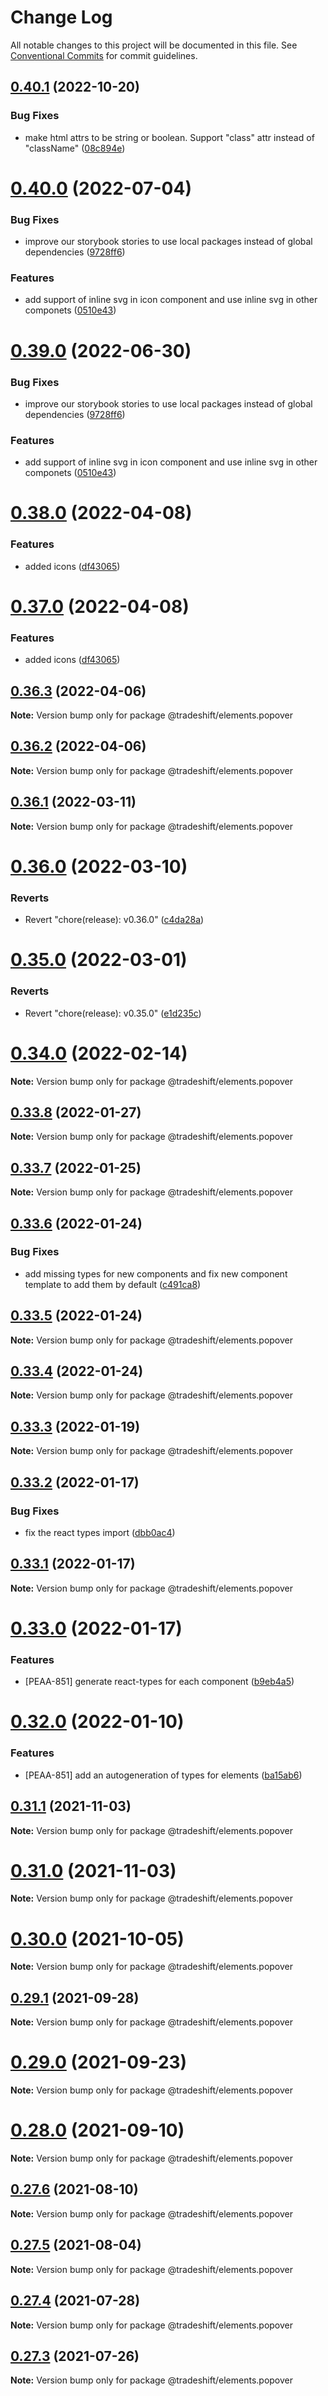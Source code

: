 # Change Log

All notable changes to this project will be documented in this file. See [Conventional Commits](https://conventionalcommits.org) for commit guidelines.

## [0.40.1](https://github.com/Tradeshift/elements/compare/v0.40.0...v0.40.1) (2022-10-20)

### Bug Fixes

- make html attrs to be string or boolean. Support "class" attr instead of "className" ([08c894e](https://github.com/Tradeshift/elements/commit/08c894e282a031e7d20ad6fcb2496dbbf3ff7056))

# [0.40.0](https://github.com/Tradeshift/elements/compare/v0.38.0...v0.40.0) (2022-07-04)

### Bug Fixes

- improve our storybook stories to use local packages instead of global dependencies ([9728ff6](https://github.com/Tradeshift/elements/commit/9728ff6b9bc77d501e42f36ea964fd7f60d5c580))

### Features

- add support of inline svg in icon component and use inline svg in other componets ([0510e43](https://github.com/Tradeshift/elements/commit/0510e438294a2b375c9c46c043bd84eb5f5bf8d1))

# [0.39.0](https://github.com/Tradeshift/elements/compare/v0.38.0...v0.39.0) (2022-06-30)

### Bug Fixes

- improve our storybook stories to use local packages instead of global dependencies ([9728ff6](https://github.com/Tradeshift/elements/commit/9728ff6b9bc77d501e42f36ea964fd7f60d5c580))

### Features

- add support of inline svg in icon component and use inline svg in other componets ([0510e43](https://github.com/Tradeshift/elements/commit/0510e438294a2b375c9c46c043bd84eb5f5bf8d1))

# [0.38.0](https://github.com/Tradeshift/elements/compare/v0.36.3...v0.38.0) (2022-04-08)

### Features

- added icons ([df43065](https://github.com/Tradeshift/elements/commit/df430659a0037cffe1fb4f87e9ccec1cc020df7d))

# [0.37.0](https://github.com/Tradeshift/elements/compare/v0.36.3...v0.37.0) (2022-04-08)

### Features

- added icons ([df43065](https://github.com/Tradeshift/elements/commit/df430659a0037cffe1fb4f87e9ccec1cc020df7d))

## [0.36.3](https://github.com/Tradeshift/elements/compare/v0.36.1...v0.36.3) (2022-04-06)

**Note:** Version bump only for package @tradeshift/elements.popover

## [0.36.2](https://github.com/Tradeshift/elements/compare/v0.36.1...v0.36.2) (2022-04-06)

**Note:** Version bump only for package @tradeshift/elements.popover

## [0.36.1](https://github.com/Tradeshift/elements/compare/v0.36.0...v0.36.1) (2022-03-11)

**Note:** Version bump only for package @tradeshift/elements.popover

# [0.36.0](https://github.com/Tradeshift/elements/compare/v0.35.0...v0.36.0) (2022-03-10)

### Reverts

- Revert "chore(release): v0.36.0" ([c4da28a](https://github.com/Tradeshift/elements/commit/c4da28aaeda820de7f0754d6259953163514e110))

# [0.35.0](https://github.com/Tradeshift/elements/compare/v0.34.0...v0.35.0) (2022-03-01)

### Reverts

- Revert "chore(release): v0.35.0" ([e1d235c](https://github.com/Tradeshift/elements/commit/e1d235cf73f262b34a5e7ddeb09e6f06619d2c41))

# [0.34.0](https://github.com/Tradeshift/elements/compare/v0.33.8...v0.34.0) (2022-02-14)

**Note:** Version bump only for package @tradeshift/elements.popover

## [0.33.8](https://github.com/Tradeshift/elements/compare/v0.33.7...v0.33.8) (2022-01-27)

**Note:** Version bump only for package @tradeshift/elements.popover

## [0.33.7](https://github.com/Tradeshift/elements/compare/v0.33.6...v0.33.7) (2022-01-25)

**Note:** Version bump only for package @tradeshift/elements.popover

## [0.33.6](https://github.com/Tradeshift/elements/compare/v0.33.5...v0.33.6) (2022-01-24)

### Bug Fixes

- add missing types for new components and fix new component template to add them by default ([c491ca8](https://github.com/Tradeshift/elements/commit/c491ca870b5c89fad821757ea0a20a0bf4a50091))

## [0.33.5](https://github.com/Tradeshift/elements/compare/v0.33.3...v0.33.5) (2022-01-24)

**Note:** Version bump only for package @tradeshift/elements.popover

## [0.33.4](https://github.com/Tradeshift/elements/compare/v0.33.3...v0.33.4) (2022-01-24)

**Note:** Version bump only for package @tradeshift/elements.popover

## [0.33.3](https://github.com/Tradeshift/elements/compare/v0.33.2...v0.33.3) (2022-01-19)

**Note:** Version bump only for package @tradeshift/elements.popover

## [0.33.2](https://github.com/Tradeshift/elements/compare/v0.33.1...v0.33.2) (2022-01-17)

### Bug Fixes

- fix the react types import ([dbb0ac4](https://github.com/Tradeshift/elements/commit/dbb0ac43f232e91d34781dfac54329307d23fbe5))

## [0.33.1](https://github.com/Tradeshift/elements/compare/v0.33.0...v0.33.1) (2022-01-17)

**Note:** Version bump only for package @tradeshift/elements.popover

# [0.33.0](https://github.com/Tradeshift/elements/compare/v0.32.0...v0.33.0) (2022-01-17)

### Features

- [PEAA-851] generate react-types for each component ([b9eb4a5](https://github.com/Tradeshift/elements/commit/b9eb4a5d70442c091350ff899174f54d1f711aad))

# [0.32.0](https://github.com/Tradeshift/elements/compare/v0.31.1...v0.32.0) (2022-01-10)

### Features

- [PEAA-851] add an autogeneration of types for elements ([ba15ab6](https://github.com/Tradeshift/elements/commit/ba15ab68bafd40d9210886a5b527180c113c3712))

## [0.31.1](https://github.com/Tradeshift/elements/compare/v0.31.0...v0.31.1) (2021-11-03)

**Note:** Version bump only for package @tradeshift/elements.popover

# [0.31.0](https://github.com/Tradeshift/elements/compare/v0.30.0...v0.31.0) (2021-11-03)

**Note:** Version bump only for package @tradeshift/elements.popover

# [0.30.0](https://github.com/Tradeshift/elements/compare/v0.29.1...v0.30.0) (2021-10-05)

**Note:** Version bump only for package @tradeshift/elements.popover

## [0.29.1](https://github.com/Tradeshift/elements/compare/v0.29.0...v0.29.1) (2021-09-28)

**Note:** Version bump only for package @tradeshift/elements.popover

# [0.29.0](https://github.com/Tradeshift/elements/compare/v0.28.0...v0.29.0) (2021-09-23)

**Note:** Version bump only for package @tradeshift/elements.popover

# [0.28.0](https://github.com/Tradeshift/elements/compare/v0.27.6...v0.28.0) (2021-09-10)

**Note:** Version bump only for package @tradeshift/elements.popover

## [0.27.6](https://github.com/Tradeshift/elements/compare/v0.27.5...v0.27.6) (2021-08-10)

**Note:** Version bump only for package @tradeshift/elements.popover

## [0.27.5](https://github.com/Tradeshift/elements/compare/v0.27.4...v0.27.5) (2021-08-04)

**Note:** Version bump only for package @tradeshift/elements.popover

## [0.27.4](https://github.com/Tradeshift/elements/compare/v0.27.2...v0.27.4) (2021-07-28)

**Note:** Version bump only for package @tradeshift/elements.popover

## [0.27.3](https://github.com/Tradeshift/elements/compare/v0.27.2...v0.27.3) (2021-07-26)

**Note:** Version bump only for package @tradeshift/elements.popover
